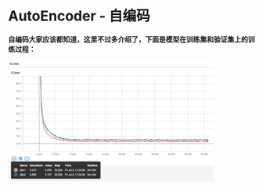 # AutoEncoder - 自编码

**自编码大家应该都知道，这里不过多介绍了，下面是模型在训练集和验证集上的训练过程：**

<img src="autoencoder_tensorboard.png" width="420" alt="none" align="center">
